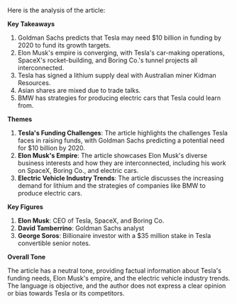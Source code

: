 Here is the analysis of the article:

**Key Takeaways**

1. Goldman Sachs predicts that Tesla may need $10 billion in funding by 2020 to fund its growth targets.
2. Elon Musk's empire is converging, with Tesla's car-making operations, SpaceX's rocket-building, and Boring Co.'s tunnel projects all interconnected.
3. Tesla has signed a lithium supply deal with Australian miner Kidman Resources.
4. Asian shares are mixed due to trade talks.
5. BMW has strategies for producing electric cars that Tesla could learn from.

**Themes**

1. **Tesla's Funding Challenges**: The article highlights the challenges Tesla faces in raising funds, with Goldman Sachs predicting a potential need for $10 billion by 2020.
2. **Elon Musk's Empire**: The article showcases Elon Musk's diverse business interests and how they are interconnected, including his work on SpaceX, Boring Co., and electric cars.
3. **Electric Vehicle Industry Trends**: The article discusses the increasing demand for lithium and the strategies of companies like BMW to produce electric cars.

**Key Figures**

1. **Elon Musk**: CEO of Tesla, SpaceX, and Boring Co.
2. **David Tamberrino**: Goldman Sachs analyst
3. **George Soros**: Billionaire investor with a $35 million stake in Tesla convertible senior notes.

**Overall Tone**

The article has a neutral tone, providing factual information about Tesla's funding needs, Elon Musk's empire, and the electric vehicle industry trends. The language is objective, and the author does not express a clear opinion or bias towards Tesla or its competitors.